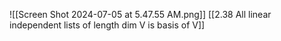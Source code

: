 ![[Screen Shot 2024-07-05 at 5.47.55 AM.png]]
[[2.38 All linear independent lists of length dim V is basis of V]]